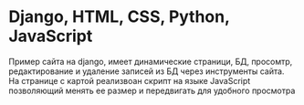 # Django, HTML, CSS, Python, JavaScript
Пример сайта на django, имеет динамические страници, БД, просомтр, редактирование и удаление записей из БД через инструменты сайта.
На странице с картой реализвоан скрипт на языке JavaScript позволяющий менять ее размер и передвигать для удобного просмотра
